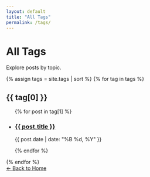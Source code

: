 ```yaml
---
layout: default
title: "All Tags"
permalink: /tags/
---
```


# All Tags

Explore posts by topic.

{% assign tags = site.tags | sort %}
{% for tag in tags %}
  <h2 id="{{ tag[0] | slugify }}">{{ tag[0] }}</h2>
  <ul class="post-list">
    {% for post in tag[1] %}
      <li>
        <h3>
          <a href="{{ post.url | relative_url }}">{{ post.title }}</a>
        </h3>
        <p class="post-meta">{{ post.date | date: "%B %d, %Y" }}</p>
      </li>
    {% endfor %}
  </ul>
{% endfor %}

<div class="tags-navigation">
  <a href="{{ '/' | relative_url }}" class="btn-link">← Back to Home</a>
</div>